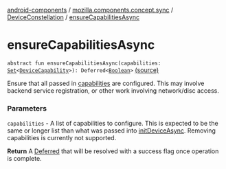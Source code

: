 [android-components](../../index.md) / [mozilla.components.concept.sync](../index.md) / [DeviceConstellation](index.md) / [ensureCapabilitiesAsync](./ensure-capabilities-async.md)

# ensureCapabilitiesAsync

`abstract fun ensureCapabilitiesAsync(capabilities: `[`Set`](https://kotlinlang.org/api/latest/jvm/stdlib/kotlin.collections/-set/index.html)`<`[`DeviceCapability`](../-device-capability/index.md)`>): Deferred<`[`Boolean`](https://kotlinlang.org/api/latest/jvm/stdlib/kotlin/-boolean/index.html)`>` [(source)](https://github.com/mozilla-mobile/android-components/blob/master/components/concept/sync/src/main/java/mozilla/components/concept/sync/Devices.kt#L37)

Ensure that all passed in [capabilities](ensure-capabilities-async.md#mozilla.components.concept.sync.DeviceConstellation$ensureCapabilitiesAsync(kotlin.collections.Set((mozilla.components.concept.sync.DeviceCapability)))/capabilities) are configured.
This may involve backend service registration, or other work involving network/disc access.

### Parameters

`capabilities` - A list of capabilities to configure. This is expected to be the same or
longer list than what was passed into [initDeviceAsync](init-device-async.md). Removing capabilities is currently
not supported.

**Return**
A [Deferred](#) that will be resolved with a success flag once operation is complete.

